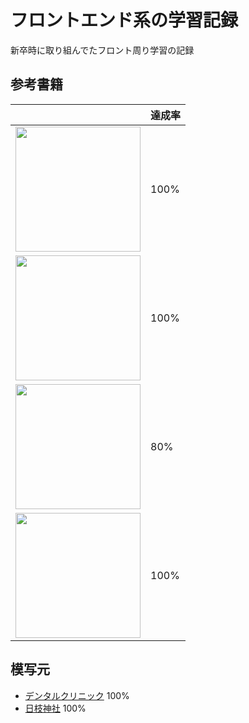 ﻿# フロントエンド系の学習記録
新卒時に取り組んでたフロント周り学習の記録

## 参考書籍
|    |  達成率  |
| ---- | ---- |
| <img src="https://m.media-amazon.com/images/I/51dxCHwwS2L.jpg" width="200"> |  100%  |
| <img src="https://images-na.ssl-images-amazon.com/images/I/71wt-XuNhQL.jpg" width="200"> |  100% |
| <img src="https://images-na.ssl-images-amazon.com/images/I/81s5770oBzL.jpg" width="200"> |  80% |
| <img src="https://images-na.ssl-images-amazon.com/images/I/61p4+mc2K5L.jpg" width="200"> |  100% |

## 模写元
* [デンタルクリニック](https://haniwaman.com/sample/part3/template_08/clinic.html) 100%
* [日枝神社](http://www.gokigan.jp/kojin.html) 100%
